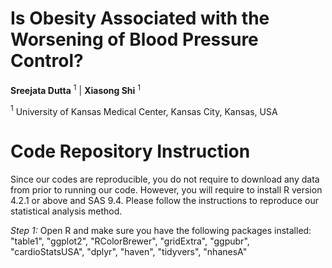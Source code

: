 Is Obesity Associated with the Worsening of Blood Pressure Control?
==============
**Sreejata Dutta** $^1$ | **Xiasong Shi** $^1$ 

$^1$ University of Kansas Medical Center, Kansas City, Kansas, USA

# Code Repository Instruction
Since our codes are reproducible, you do not require to download any data from prior to running our code. However, you will require to install R version 4.2.1 or above and SAS 9.4. 
Please follow the instructions to reproduce our statistical analysis method. 

*Step 1:* Open R and make sure you have the following packages installed: "table1", "ggplot2", "RColorBrewer", "gridExtra", "ggpubr", "cardioStatsUSA", "dplyr", "haven", "tidyvers", "nhanesA"
